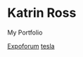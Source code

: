 # Katrin Ross

My Portfolio

[Expoforum](https://katrinross.github.io/Expoforum/ "Expoforum")
[tesla](https://katrinross.github.io/tesla/ "Tesla")
